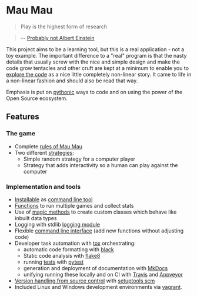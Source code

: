 # Mau Mau

> Play is the highest form of research

> -- [Probably not Albert Einstein](http://quoteinvestigator.com/2014/08/21/play-research/)

This project aims to be a learning tool, but this is a real application - not a toy example. The important difference to a "real" program is that the nasty details that usually screw with the nice and simple design and make the code grow tentacles and other cruft are kept at a minimum to enable you to [explore the code](implementation/explore.md#explore-the-repository) as a nice little completely non-linear story. It came to life in a non-linear fashion and should also be read that way.

Emphasis is put on [pythonic](https://nedbatchelder.com/blog/201011/pythonic.html) ways to code and on using the power of the Open Source ecosystem.

## Features

### The game

* Complete [rules of Mau Mau](guide/rules.md)
* Two different [strategies](implementation/explore.md#strategiespy-how-to-play):
    * Simple random strategy for a computer player
    * Strategy that adds interactivity so a human can play against the computer

### Implementation and tools

* [Installable](guide/installation.md#installation) as [command line tool](https://github.com/obestwalter/mau-mau/blob/bf208857b67b36311dc057ed9f988ef6c153d12a/setup.py#L20)
* [Functions](https://github.com/obestwalter/mau-mau/blob/master/mau_mau/statistics.py) to run multiple games and collect stats
* Use of [magic methods](implementation/remarks.md#magic-methods-protocols) to create custom classes which behave like inbuilt data types
* Logging with stdlib [logging module](https://docs.python.org/3/library/logging.html)
* Flexible [command line interface](https://github.com/obestwalter/mau-mau/blob/master/mau_mau/cli.py) (add new functions without adjusting code)
* Developer task automation with [tox](https://github.com/obestwalter/mau-mau/blob/master/tox.ini) orchestrating:
    * automatic code formatting with [black](https://black.readthedocs.io/)
    * Static code analysis with [flake8](http://flake8.pycqa.org/en/latest/)
    * running [tests](https://github.com/obestwalter/mau-mau/blob/master/tests/) with [pytest](https://pytest.org)
    * generation and deployment of documentation with [MkDocs](https://github.com/obestwalter/mau-mau/blob/master/mkdocs.yml)
    * unifying running these locally and on CI with [Travis](https://github.com/obestwalter/mau-mau/blob/master/.travis.yml) and [Appveyor](https://github.com/obestwalter/mau-mau/blob/master/appveyor.yml)
* [Version handling from source control](https://github.com/obestwalter/mau-mau/blob/master/setup.py#L19) with [setuptools scm](https://github.com/pypa/setuptools_scm)
* Included Linux and Windows development environments via [vagrant](https://vagrantup.com).
